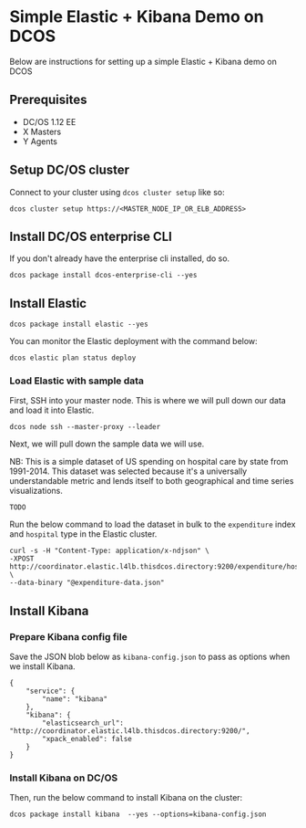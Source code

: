 # Simple Elastic + Kibana Demo on DCOS

Below are instructions for setting up a simple Elastic + Kibana demo on DCOS

## Prerequisites

- DC/OS 1.12 EE
- X Masters
- Y Agents



## Setup DC/OS cluster

Connect to your cluster using `dcos cluster setup` like so:

```
dcos cluster setup https://<MASTER_NODE_IP_OR_ELB_ADDRESS>
```

## Install DC/OS enterprise CLI

If you don't already have the enterprise cli installed, do so.

```
dcos package install dcos-enterprise-cli --yes
```

## Install Elastic

```
dcos package install elastic --yes
```

You can monitor the Elastic deployment with the command below:
```
dcos elastic plan status deploy
```

### Load Elastic with sample data

First, SSH into your master node. This is where we will pull down our data and load it into Elastic.

```
dcos node ssh --master-proxy --leader
```

Next, we will pull down the sample data we will use. 

NB: This is a simple dataset of US spending on hospital care by state from 1991-2014. This dataset was selected because it's a universally understandable metric and lends itself to both geographical and time series visualizations.

```
TODO
```

Run the below command to load the dataset in bulk to the `expenditure` index and `hospital` type in the Elastic cluster.

```
curl -s -H "Content-Type: application/x-ndjson" \
-XPOST http://coordinator.elastic.l4lb.thisdcos.directory:9200/expenditure/hospital/_bulk \
--data-binary "@expenditure-data.json"
```



## Install Kibana

### Prepare Kibana config file

Save the JSON blob below as `kibana-config.json` to pass as options when we install Kibana.

```
{
    "service": {
        "name": "kibana"
    },
    "kibana": {
        "elasticsearch_url": "http://coordinator.elastic.l4lb.thisdcos.directory:9200/",
        "xpack_enabled": false
    }
}
```

### Install Kibana on DC/OS

Then, run the below command to install Kibana on the cluster:

```
dcos package install kibana  --yes --options=kibana-config.json
```





